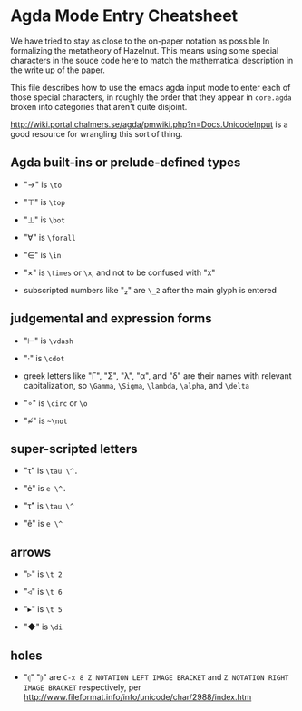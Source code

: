 Agda Mode Entry Cheatsheet
==========================

We have tried to stay as close to the on-paper notation as possible In
formalizing the metatheory of Hazelnut. This means using some special
characters in the souce code here to match the mathematical description in
the write up of the paper.

This file describes how to use the emacs agda input mode to enter each of
those special characters, in roughly the order that they appear in
`core.agda` broken into categories that aren't quite disjoint.

http://wiki.portal.chalmers.se/agda/pmwiki.php?n=Docs.UnicodeInput is a
good resource for wrangling this sort of thing.


Agda built-ins or prelude-defined types
------------------------------
 - "→" is `\to`

 - "⊤" is `\top`

 - "⊥" is `\bot`

 - "∀" is `\forall`

 - "∈" is `\in`

 - "×" is `\times` or `\x`, and not to be confused with "x"

 - subscripted numbers like "₂" are `\_2` after the main glyph is entered


judgemental and expression forms
--------------------------------
 - "⊢" is `\vdash`

 - "·" is `\cdot`

 - greek letters like "Γ", "Σ", "λ", "α", and "δ" are their names with
   relevant capitalization, so `\Gamma`, `\Sigma`, `\lambda`, `\alpha`,
   and `\delta`

 - "∘" is `\circ` or `\o`

 - "~̸" is `~\not`


super-scripted letters
----------------------

 - "τ̇" is `\tau \^.`

 - "ė" is `e \^.`

 - "τ̂" is `\tau \^`

 - "ê" is `e \^`


arrows
------

 - "▹" is `\t 2`

 - "◃" is `\t 6`

 - "▸" is `\t 5`

 - "◆" is `\di`

holes
-----
 - "⦇" "⦈" are `C-x 8 Z NOTATION LEFT IMAGE BRACKET` and `Z NOTATION RIGHT IMAGE BRACKET` respectively, per http://www.fileformat.info/info/unicode/char/2988/index.htm
